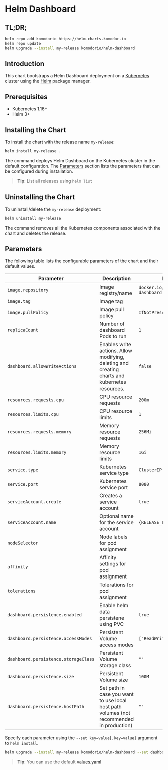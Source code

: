 # Helm Dashboard

## TL;DR;

```bash
helm repo add komodorio https://helm-charts.komodor.io
helm repo update
helm upgrade --install my-release komodorio/helm-dashboard
```

## Introduction

This chart bootstraps a Helm Dashboard deployment on a [Kubernetes](http://kubernetes.io) cluster using the [Helm](https://helm.sh) package manager.

## Prerequisites

- Kubernetes 1.16+
- Helm 3+

## Installing the Chart

To install the chart with the release name `my-release`:

```bash
helm install my-release .
```

The command deploys Helm Dashboard on the Kubernetes cluster in the default configuration. The [Parameters](#parameters) section lists the parameters that can be configured during installation.

> **Tip**: List all releases using `helm list`

## Uninstalling the Chart

To uninstall/delete the `my-release` deployment:

```bash
helm uninstall my-release
```

The command removes all the Kubernetes components associated with the chart and deletes the release.

## Parameters

The following table lists the configurable parameters of the chart and their default values.

| Parameter                            | Description                                                                                    | Default                              |
| ------------------------------------ | ---------------------------------------------------------------------------------------------- | ------------------------------------ |
| `image.repository`                   | Image registry/name                                                                            | `docker.io/komodorio/helm-dashboard` |
| `image.tag`                          | Image tag                                                                                      |                                      |
| `image.pullPolicy`                   | Image pull policy                                                                              | `IfNotPresent`                       |
| `replicaCount`                       | Number of dashboard Pods to run                                                                | `1`                                  |
| `dashboard.allowWriteActions`        | Enables write actions. Allow modifying, deleting and creating charts and kubernetes resources. | `false`                              |
| `resources.requests.cpu`             | CPU resource requests                                                                          | `200m`                               |
| `resources.limits.cpu`               | CPU resource limits                                                                            | `1`                                  |
| `resources.requests.memory`          | Memory resource requests                                                                       | `256Mi`                              |
| `resources.limits.memory`            | Memory resource limits                                                                         | `1Gi`                                |
| `service.type           `            | Kubernetes service type                                                                        | `ClusterIP`                          |
| `service.port           `            | Kubernetes service port                                                                        | `8080`                               |
| `serviceAccount.create`              | Creates a service account                                                                      | `true`                               |
| `serviceAccount.name`                | Optional name for the service account                                                          | `{RELEASE_FULLNAME}`                 |
| `nodeSelector`                       | Node labels for pod assignment                                                                 |                                      |
| `affinity`                           | Affinity settings for pod assignment                                                           |                                      |
| `tolerations`                        | Tolerations for pod assignment                                                                 |                                      |
| `dashboard.persistence.enabled`      | Enable helm data persistene using PVC                                                          | `true`                               |
| `dashboard.persistence.accessModes`  | Persistent Volume access modes                                                                 | `["ReadWriteOnce"]`                  |
| `dashboard.persistence.storageClass` | Persistent Volume storage class                                                                | `""`                                 |
| `dashboard.persistence.size`         | Persistent Volume size                                                                         | `100M`                               |
| `dashboard.persistence.hostPath`     | Set path in case you want to use local host path volumes (not recommended in production)       | `""`                                 |

Specify each parameter using the `--set key=value[,key=value]` argument to `helm install`.

```bash
helm upgrade --install my-release komodorio/helm-dashboard --set dashboard.allowWriteActions=true --set service.port=9090
```

> **Tip**: You can use the default [values.yaml](values.yaml)
